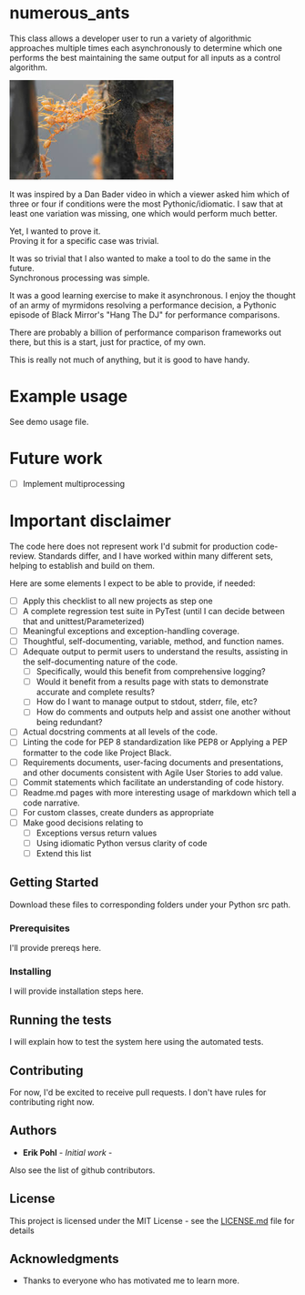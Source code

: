 # numerous_ants

This class allows a developer user to run a variety of algorithmic approaches multiple times each asynchronously to determine which one performs the best maintaining the same output for all inputs as a control algorithm.

![formicate](https://github.com/ErikPohl-Lot49-Projects/Erik-Pohl-Repo/blob/master/media/formicate.jpg "formicate")

It was inspired by a Dan Bader video in which a viewer asked him which of three or four if conditions were the most Pythonic/idiomatic.  I saw that at least one variation was missing, one which would perform much better.

Yet, I wanted to prove it.  
Proving it for a specific case was trivial.  

It was so trivial that I also wanted to make a tool to do the same in the future.  
Synchronous processing was simple.  

It was a good learning exercise to make it asynchronous.  I enjoy the thought of an army of myrmidons resolving a performance decision, a Pythonic episode of Black Mirror's "Hang The DJ" for performance comparisons.

There are probably a billion of performance comparison frameworks out there, but this is a start, just for practice, of my own.

This is really not much of anything, but it is good to have handy.

# Example usage

See demo usage file.

# Future work

- [ ] Implement multiprocessing 

# Important disclaimer

The code here does not represent work I'd submit for production code-review.  Standards differ, and I have worked within many different sets, helping to establish and build on them.

Here are some elements I expect to be able to provide, if needed:

- [ ] Apply this checklist to all new projects as step one
- [ ] A complete regression test suite in PyTest (until I can decide between that and unittest/Parameterized)
- [ ] Meaningful exceptions and exception-handling coverage.
- [ ] Thoughtful, self-documenting, variable, method, and function names.
- [ ] Adequate output to permit users to understand the results, assisting in the self-documenting nature of the code.
  - [ ] Specifically, would this benefit from comprehensive logging?
  - [ ] Would it benefit from a results page with stats to demonstrate accurate and complete results?
  - [ ] How do I want to manage output to stdout, stderr, file, etc?
  - [ ] How do comments and outputs help and assist one another without being redundant?
- [ ] Actual docstring comments at all levels of the code.
- [ ] Linting the code for PEP 8 standardization like PEP8 or Applying a PEP formatter to the code like Project Black.
- [ ] Requirements documents, user-facing documents and presentations, and other documents consistent with Agile User Stories to add value.
- [ ] Commit statements which facilitate an understanding of code history.
- [ ] Readme.md pages with more interesting usage of markdown which tell a code narrative. 
- [ ] For custom classes, create dunders as appropriate
- [ ] Make good decisions relating to
  - [ ] Exceptions versus return values
  - [ ] Using idiomatic Python versus clarity of code
  - [ ] Extend this list
  
## Getting Started

Download these files to corresponding folders under your Python src path.

### Prerequisites

I'll provide prereqs here.

### Installing

I will provide installation steps here.

## Running the tests

I will explain how to test the system here using the automated tests.

## Contributing

For now, I'd be excited to receive pull requests.  I don't have rules for contributing right now.

## Authors

* **Erik Pohl** - *Initial work* - 

Also see the list of github contributors.

## License

This project is licensed under the MIT License - see the [LICENSE.md](LICENSE.md) file for details

## Acknowledgments

* Thanks to everyone who has motivated me to learn more.
